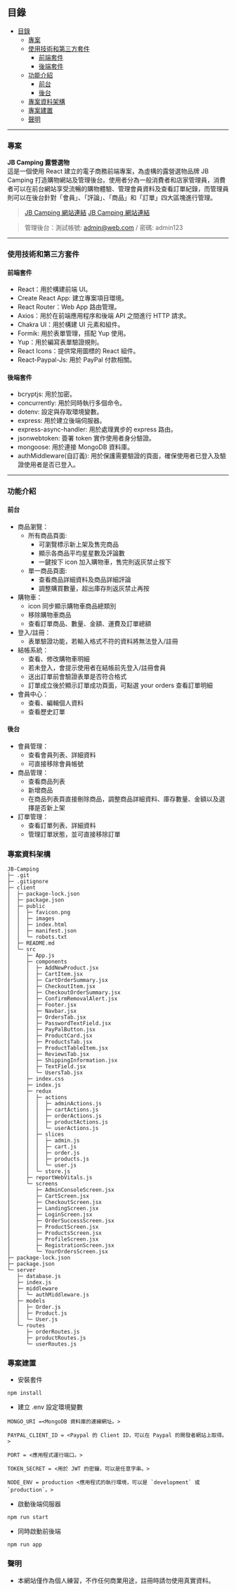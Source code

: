 ## 目錄
- [目錄](#目錄)
  - [專案](#專案)
  - [使用技術和第三方套件](#使用技術和第三方套件)
    - [前端套件](#前端套件)
    - [後端套件](#後端套件)
  - [功能介紹](#功能介紹)
    - [前台](#前台)
    - [後台](#後台)
  - [專案資料架構](#專案資料架構)
  - [專案建置](#專案建置)
  - [聲明](#聲明)

---
### 專案
**JB Camping 露營選物**  
這是一個使用 React 建立的電子商務前端專案，為虛構的露營選物品牌 JB Camping 打造購物網站及管理後台。使用者分為一般消費者和店家管理員，消費者可以在前台網站享受流暢的購物體驗、管理會員資料及查看訂單紀錄，而管理員則可以在後台針對「會員」、「評論」、「商品」和「訂單」四大區塊進行管理。
>[JB Camping 網站連結](https://google.com "游標顯示")
> [JB Camping 網站連結]([https://google.com](https://jb-camping.onrender.com) "JB Camping")

> 管理後台：測試帳號: admin@web.com / 密碼: admin123
---
### 使用技術和第三方套件
#### 前端套件
- React：用於構建前端 UI。
- Create React App: 建立專案項目環境。
- React Router：Web App 路由管理。
- Axios：用於在前端應用程序和後端 API 之間進行 HTTP 請求。
- Chakra UI：用於構建 UI 元素和組件。
- Formik: 用於表單管理，搭配 Yup 使用。
- Yup：用於編寫表單驗證規則。
- React Icons：提供常用圖標的 React 組件。
- React-Paypal-Js: 用於 PayPal 付款相關。

#### 後端套件
- bcryptjs: 用於加密。
- concurrently: 用於同時執行多個命令。
- dotenv: 設定與存取環境變數。
- express: 用於建立後端伺服器。
- express-async-handler: 用於處理異步的 express 路由。
- jsonwebtoken: 簽署 token 實作使用者身分驗證。
- mongoose: 用於連接 MongoDB 資料庫。
- authMiddleware(自訂義): 用於保護需要驗證的頁面，確保使用者已登入及驗證使用者是否已登入。
----
### 功能介紹
#### 前台
+ 商品瀏覽： 
    + 所有商品頁面:
      + 可瀏覽標示新上架及售完商品
      + 顯示各商品平均星星數及評論數
      + 一鍵按下 icon 加入購物車，售完則返灰禁止按下
     + 單一商品頁面:
        + 查看商品詳細資料及商品詳細評論
        + 調整購買數量，超出庫存則返灰禁止再按      
+ 購物車：
  + icon 同步顯示購物車商品總類別
  + 移除購物車商品
  + 查看訂單商品、數量、金額、運費及訂單總額
+ 登入/註冊：
  + 表單驗證功能，若輸入格式不符的資料將無法登入/註冊
+ 結帳系統：
  + 查看、修改購物車明細
  + 若未登入，會提示使用者在結帳前先登入/註冊會員
  + 送出訂單前會驗證表單是否符合格式
  + 訂單成立後於顯示訂單成功頁面，可點選 your orders 查看訂單明細
+ 會員中心：
  + 查看、編輯個人資料
  + 查看歷史訂單
#### 後台
+ 會員管理：
  + 查看會員列表、詳細資料
  + 可直接移除會員帳號
+ 商品管理：
  + 查看商品列表
  + 新增商品
  + 在商品列表頁直接刪除商品，調整商品詳細資料、庫存數量、金額以及選擇是否新上架
+ 訂單管理：
  + 查看訂單列表、詳細資料
  + 管理訂單狀態，並可直接移除訂單
  
### 專案資料架構
```
JB-Camping
├─ .git
├─ .gitignore
├─ client
│  ├─ package-lock.json
│  ├─ package.json
│  ├─ public
│  │  ├─ favicon.png
│  │  ├─ images
│  │  ├─ index.html
│  │  ├─ manifest.json
│  │  └─ robots.txt
│  ├─ README.md
│  └─ src
│     ├─ App.js
│     ├─ components
│     │  ├─ AddNewProduct.jsx
│     │  ├─ CartItem.jsx
│     │  ├─ CartOrderSummary.jsx
│     │  ├─ CheckoutItem.jsx
│     │  ├─ CheckoutOrderSummary.jsx
│     │  ├─ ConfirmRemovalAlert.jsx
│     │  ├─ Footer.jsx
│     │  ├─ Navbar.jsx
│     │  ├─ OrdersTab.jsx
│     │  ├─ PasswordTextField.jsx
│     │  ├─ PayPalButton.jsx
│     │  ├─ ProductCard.jsx
│     │  ├─ ProductsTab.jsx
│     │  ├─ ProductTableItem.jsx
│     │  ├─ ReviewsTab.jsx
│     │  ├─ ShippingInformation.jsx
│     │  ├─ TextField.jsx
│     │  └─ UsersTab.jsx
│     ├─ index.css
│     ├─ index.js
│     ├─ redux
│     │  ├─ actions
│     │  │  ├─ adminActions.js
│     │  │  ├─ cartActions.js
│     │  │  ├─ orderActions.js
│     │  │  ├─ productActions.js
│     │  │  └─ userActions.js
│     │  ├─ slices
│     │  │  ├─ admin.js
│     │  │  ├─ cart.js
│     │  │  ├─ order.js
│     │  │  ├─ products.js
│     │  │  └─ user.js
│     │  └─ store.js
│     ├─ reportWebVitals.js
│     └─ screens
│        ├─ AdminConsoleScreen.jsx
│        ├─ CartScreen.jsx
│        ├─ CheckoutScreen.jsx
│        ├─ LandingScreen.jsx
│        ├─ LoginScreen.jsx
│        ├─ OrderSuccessScreen.jsx
│        ├─ ProductScreen.jsx
│        ├─ ProductsScreen.jsx
│        ├─ ProfileScreen.jsx
│        ├─ RegistrationScreen.jsx
│        └─ YourOrdersScreen.jsx
├─ package-lock.json
├─ package.json
└─ server
   ├─ database.js
   ├─ index.js
   ├─ middleware
   │  └─ authMiddleware.js
   ├─ models
   │  ├─ Order.js
   │  ├─ Product.js
   │  └─ User.js
   └─ routes
      ├─ orderRoutes.js
      ├─ productRoutes.js
      └─ userRoutes.js
```
### 專案建置
- 安裝套件
```
npm install
```
- 建立 .env 設定環境變數
```
MONGO_URI =<MongoDB 資料庫的連線網址。>

PAYPAL_CLIENT_ID = <Paypal 的 Client ID，可以在 Paypal 的開發者網站上取得。>

PORT = <應用程式運行端口。>

TOKEN_SECRET = <用於 JWT 的密鑰，可以是任意字串。>

NODE_ENV = production <應用程式的執行環境，可以是 `development` 或 `production`。>
```
- 啟動後端伺服器
```
npm run start
```
- 同時啟動前後端
```
npm run app
```

### 聲明
- 本網站僅作為個人練習，不作任何商業用途，註冊時請勿使用真實資料。
